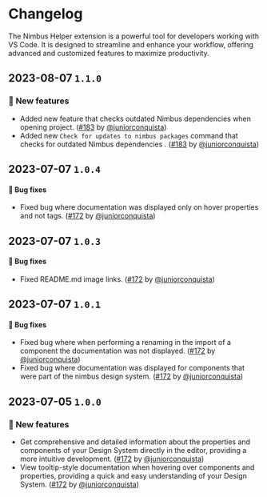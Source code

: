 # Changelog

The Nimbus Helper extension is a powerful tool for developers working with VS Code. It is designed to streamline and enhance your workflow, offering advanced and customized features to maximize productivity.

## 2023-08-07 `1.1.0`

### 🎉 New features

- Added new feature that checks outdated Nimbus dependencies when opening project. ([#183](https://github.com/TiendaNube/nimbus-design-system/pull/183) by [@juniorconquista](https://github.com/juniorconquista))
- Added new `Check for updates to nimbus packages` command that checks for outdated Nimbus dependencies . ([#183](https://github.com/TiendaNube/nimbus-design-system/pull/183) by [@juniorconquista](https://github.com/juniorconquista))

## 2023-07-07 `1.0.4`

#### 🐛 Bug fixes

- Fixed bug where documentation was displayed only on hover properties and not tags. ([#172](https://github.com/TiendaNube/nimbus-design-system/pull/172) by [@juniorconquista](https://github.com/juniorconquista))

## 2023-07-07 `1.0.3`

#### 🐛 Bug fixes

- Fixed README.md image links. ([#172](https://github.com/TiendaNube/nimbus-design-system/pull/172) by [@juniorconquista](https://github.com/juniorconquista))

## 2023-07-07 `1.0.1`

#### 🐛 Bug fixes

- Fixed bug where when performing a renaming in the import of a component the documentation was not displayed. ([#172](https://github.com/TiendaNube/nimbus-design-system/pull/172) by [@juniorconquista](https://github.com/juniorconquista))
- Fixed bug where documentation was displayed for components that were part of the nimbus design system. ([#172](https://github.com/TiendaNube/nimbus-design-system/pull/172) by [@juniorconquista](https://github.com/juniorconquista))

## 2023-07-05 `1.0.0`

### 🎉 New features

- Get comprehensive and detailed information about the properties and components of your Design System directly in the editor, providing a more intuitive development. ([#172](https://github.com/TiendaNube/nimbus-design-system/pull/172) by [@juniorconquista](https://github.com/juniorconquista))
- View tooltip-style documentation when hovering over components and properties, providing a quick and easy understanding of your Design System. ([#172](https://github.com/TiendaNube/nimbus-design-system/pull/172) by [@juniorconquista](https://github.com/juniorconquista))

